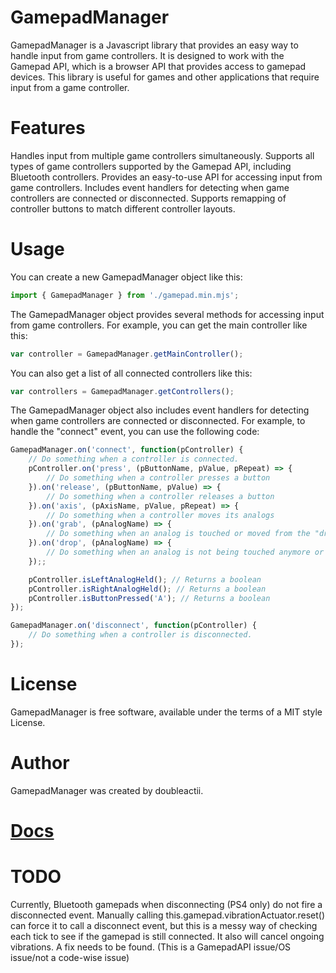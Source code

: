 # GamepadManager
GamepadManager is a Javascript library that provides an easy way to handle input from game controllers. It is designed to work with the Gamepad API, which is a browser API that provides access to gamepad devices. This library is useful for games and other applications that require input from a game controller.

# Features
Handles input from multiple game controllers simultaneously.
Supports all types of game controllers supported by the Gamepad API, including Bluetooth controllers.
Provides an easy-to-use API for accessing input from game controllers.
Includes event handlers for detecting when game controllers are connected or disconnected.
Supports remapping of controller buttons to match different controller layouts.

# Usage
You can create a new GamepadManager object like this:

```js
import { GamepadManager } from './gamepad.min.mjs';
```

The GamepadManager object provides several methods for accessing input from game controllers. For example, you can get the main controller like this:

```js
var controller = GamepadManager.getMainController();
```

You can also get a list of all connected controllers like this:

```js
var controllers = GamepadManager.getControllers();
```
The GamepadManager object also includes event handlers for detecting when game controllers are connected or disconnected. For example, to handle the "connect" event, you can use the following code:

```js
GamepadManager.on('connect', function(pController) {
    // Do something when a controller is connected.
    pController.on('press', (pButtonName, pValue, pRepeat) => {
        // Do something when a controller presses a button
    }).on('release', (pButtonName, pValue) => {
        // Do something when a controller releases a button
    }).on('axis', (pAxisName, pValue, pRepeat) => {
        // Do something when a controller moves its analogs
    }).on('grab', (pAnalogName) => {
		// Do something when an analog is touched or moved from the "drop off zone" (center position)
	}).on('drop', (pAnalogName) => {
		// Do something when an analog is not being touched anymore or has been moved to the "drop off zone" (center position)
	});;

    pController.isLeftAnalogHeld(); // Returns a boolean
    pController.isRightAnalogHeld(); // Returns a boolean
    pController.isButtonPressed('A'); // Returns a boolean
});

GamepadManager.on('disconnect', function(pController) {
    // Do something when a controller is disconnected.
});
```
# License
GamepadManager is free software, available under the terms of a MIT style License.

# Author
GamepadManager was created by doubleactii.

# [Docs](https://evitcastudio.github.io/Gamepad/)

# TODO
Currently, Bluetooth gamepads when disconnecting (PS4 only) do not fire a disconnected event. Manually calling this.gamepad.vibrationActuator.reset() can force it to call a disconnect event, but this is a messy way of checking each tick to see if the gamepad is still connected. It also will cancel ongoing vibrations. A fix needs to be found. (This is a GamepadAPI issue/OS issue/not a code-wise issue)